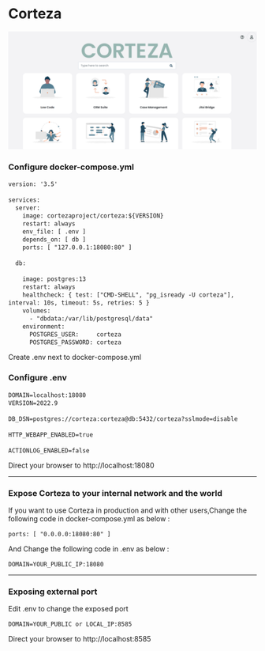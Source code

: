 # Corteza

![Corteza](https://github.com/zakery1369/pics/blob/master/Corteza.png?raw=true)

### Configure docker-compose.yml

```
version: '3.5'

services:
  server:
    image: cortezaproject/corteza:${VERSION}
    restart: always
    env_file: [ .env ]
    depends_on: [ db ]
    ports: [ "127.0.0.1:18080:80" ]

  db:
    
    image: postgres:13
    restart: always
    healthcheck: { test: ["CMD-SHELL", "pg_isready -U corteza"], interval: 10s, timeout: 5s, retries: 5 }
    volumes:
      - "dbdata:/var/lib/postgresql/data"
    environment:
      POSTGRES_USER:     corteza
      POSTGRES_PASSWORD: corteza
```

Create .env next to docker-compose.yml
### Configure .env

```
DOMAIN=localhost:18080
VERSION=2022.9

DB_DSN=postgres://corteza:corteza@db:5432/corteza?sslmode=disable

HTTP_WEBAPP_ENABLED=true

ACTIONLOG_ENABLED=false
```
Direct your browser to http://localhost:18080

---

### Expose Corteza to your internal network and the world
If you want to use Corteza in production and with other users,Change the following code in docker-compose.yml as below :

```
ports: [ "0.0.0.0:18080:80" ]
```
And Change the following code in .env as below :

```
DOMAIN=YOUR_PUBLIC_IP:18080
```

---

### Exposing external port
Edit .env to change the exposed port

```
DOMAIN=YOUR_PUBLIC or LOCAL_IP:8585
```
Direct your browser to http://localhost:8585
